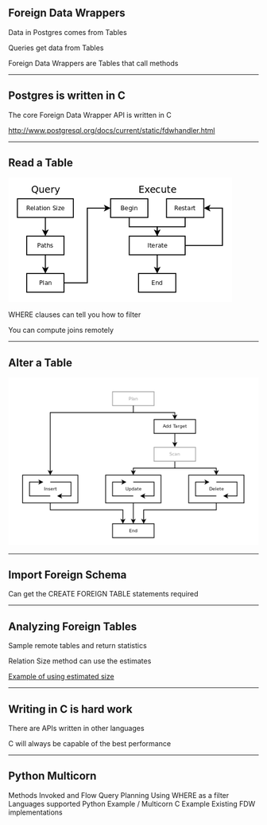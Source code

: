 ##  Foreign Data Wrappers

Data in Postgres comes from Tables

Queries get data from Tables

Foreign Data Wrappers are Tables that call methods

---

##  Postgres is written in C

The core Foreign Data Wrapper API is written in C

http://www.postgresql.org/docs/current/static/fdwhandler.html

---

##  Read a Table

![Scan Flow Chart](resources/fdw-scan.png)

WHERE clauses can tell you how to filter

You can compute joins remotely

---

##  Alter a Table

![Alter Flow Chart](resources/fdw-alter.png)

---

##  Import Foreign Schema

Can get the CREATE FOREIGN TABLE statements required

---

##  Analyzing Foreign Tables

Sample remote tables and return statistics

Relation Size method can use the estimates

[Example of using estimated size](https://github.com/laurenz/oracle_fdw/blob/master/oracle_fdw.c#L801-L803)

---

##  Writing in C is hard work

There are APIs written in other languages

C will always be capable of the best performance

---

##  Python Multicorn



Methods Invoked and Flow
Query Planning
Using WHERE as a filter
Languages supported
Python Example / Multicorn
C Example
Existing FDW implementations
